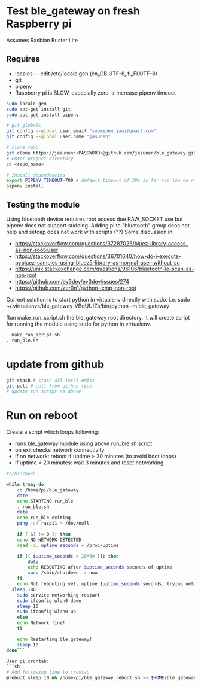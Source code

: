 # Test ble_gateway on fresh Raspberry pi

Assumes Rasbian Buster Lite

## Requires
- locales
-- edit /etc/locale.gen (en_GB.UTF-8, fi_FI.UTF-8)
- git
- pipenv
- Raspberry pi is SLOW, especially zero -> increase pipenv timeout

```sh
sudo locale-gen
sudo apt-get install git
sudo apt-get install pipenv

# git globals
git config --global user.email "suominen.jani@gmail.com"  
git config --global user.name "jasunen"  

# clone repo
git clone https://jasunen:<PASSWORD>@github.com/jasunen/ble_gateway.git
# Enter project directory
cd <repo_name>

# Install dependencies
export PIPENV_TIMEOUT=700 # default timeout of 30s is far too low on raspi
pipenv install
```

## Testing the module
Using bluetooth device requires root access due RAW_SOCKET use but pipenv does not support sudoing.
Adding pi to "bluetooth" group deos not help and setcap does not work with scripts (??)
Some discussion in:
- https://stackoverflow.com/questions/37287026/bluez-library-access-as-non-root-user
- https://stackoverflow.com/questions/36701640/how-do-i-execute-pybluez-samples-using-bluez5-library-as-normal-user-without-su
- https://unix.stackexchange.com/questions/96106/bluetooth-le-scan-as-non-root
- https://github.com/ev3dev/ev3dev/issues/274
- https://github.com/zer0n1/python-icmp-non-root

Current solution is to start python in virtualenv directly with sudo.
i.e. sudo ~/.virtualenvs/ble_gateway-VBqUUIZs/bin/python -m ble_gateway

Run make_run_script.sh the ble_gateway root directory. It will create script for running the module using sudo for python in virtualenv.

```sh
. make_run_script.sh
. run_ble.sh
```

# update from github
```sh
git stash # stash all local edits
git pull # pull from github repo
# update run script as above
```

# Run on reboot
Create a script which loops following:
- runs ble_gateway module using above run_ble.sh script
- on exit checks network connectivity
- if no network: reboot if uptime > 20 minutes (to avoid boot loops)
- if uptime < 20 minutes: wait 3 minutes and reset networking
```sh
#!/bin/bash

while true; do
	cd /home/pi/ble_gateway
	date
	echo STARTING run_ble
	. run_ble.sh
	date
	echo run_ble exiting
	ping -c4 raspi1 > /dev/null

	if [ $? != 0 ]; then
	echo NO NETWORK DETECTED
	read -d. uptime_seconds < /proc/uptime

	if (( $uptime_seconds > 20*60 )); then
		date
		echo REBOOTING after $uptime_seconds seconds of uptime
		sudo /sbin/shutdown -r now
	fi
	echo Not rebooting yet, uptime $uptime_seconds seconds, trying network reset first!
  sleep 180
	sudo service networking restart
	sudo ifconfig wlan0 down
	sleep 10
	sudo ifconfig wlan0 up
	else
	echo Network fine!
	fi

	echo Restarting ble_gateway!
	sleep 10
done```

User pi crontab:
```sh
# Add following line to crontab
@reboot sleep 10 && /home/pi/ble_gateway_reboot.sh >> $HOME/ble_gateway_reboot.log 2>&1
```
